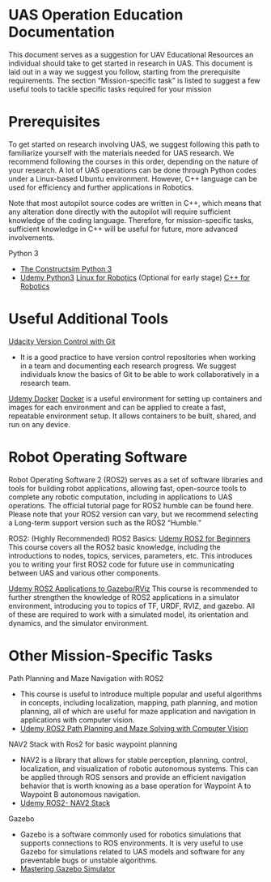 # UAS Operation Education Documentation

This document serves as a suggestion for UAV Educational Resources an individual should take to get started in research in UAS. This document is laid out in a way we suggest you follow, starting from the prerequisite requirements. The section “Mission-specific task” is listed to suggest a few useful tools to tackle specific tasks required for your mission

# Prerequisites
To get started on research involving UAS, we suggest following this path to familiarize yourself with the materials needed for UAS research. We recommend following the courses in this order, depending on the nature of your research. A lot of UAS operations can be done through Python codes under a Linux-based Ubuntu environment. However, C++ language can be used for efficiency and further applications in Robotics.

Note that most autopilot source codes are written in C++, which means that any alteration done directly with the autopilot will require sufficient knowledge of the coding language. Therefore, for mission-specific tasks, sufficient knowledge in C++ will be useful for future, more advanced involvements.

Python 3 

* [The Constructsim Python 3](https://app.theconstructsim.com/courses/58)
* [Udemy Python3](https://www.udemy.com/course/complete-python-bootcamp/)
[Linux for Robotics](https://app.theconstructsim.com/courses/40 )
(Optional for early stage) [C++ for Robotics](https://app.theconstructsim.com/courses/59)

# Useful Additional Tools
[Udacity Version Control with Git](https://www.udacity.com/course/version-control-with-git--ud123)

* It is a good practice to have version control repositories when working in a team and documenting each research progress. We suggest individuals know the basics of Git to be able to work collaboratively in a research team.

[Udemy Docker](https://www.udemy.com/course/docker-kubernetes-the-practical-guide/)
[Docker](https://www.docker.com/) is a useful environment for setting up containers and images for each environment and can be applied to create a fast, repeatable environment setup. It allows containers to be built, shared, and run on any device.

# Robot Operating Software
Robot Operating Software 2 (ROS2) serves as a set of software libraries and tools for building robot applications, allowing fast, open-source tools to complete any robotic computation, including in applications to UAS operations. The official tutorial page for ROS2 humble can be found here. Please note that your ROS2 version can vary, but we recommend selecting a Long-term support version such as the ROS2 “Humble.”

ROS2:
(Highly Recommended) ROS2 Basics: [Udemy ROS2 for Beginners](https://www.udemy.com/course/ros2-for-beginners/)
This course covers all the ROS2 basic knowledge, including the introductions to nodes, topics, services, parameters, etc. This introduces you to writing your first ROS2 code for future use in communicating between UAS and various other components.

[Udemy ROS2 Applications to Gazebo/RViz](https://www.udemy.com/course/ros2-tf-urdf-rviz-gazebo/)
This course is recommended to further strengthen the knowledge of ROS2 applications in a simulator environment, introducing you to topics of TF, URDF, RVIZ, and gazebo. All of these are required to work with a simulated model, its orientation and dynamics, and the simulator environment.


# Other Mission-Specific Tasks
Path Planning and Maze Navigation with ROS2

* This course is useful to introduce multiple popular and useful algorithms in concepts, including localization, mapping, path planning, and motion planning, all of which are useful for maze application and navigation in applications with computer vision.
* [Udemy ROS2 Path Planning and Maze Solving with Computer Vision](https://www.udemy.com/course/ros2-path-planning-and-maze-solving-with-computer-vision/?deal_code=ST22OT72523&lid=&utm_campaign=230727_Student-MX_EM-Promo_Career-Milestone_T2_NEW&utm_content=udemy_braze.95b320ae6ee4cb300b238c1dbaadec95&utm_medium=Email&utm_source=email-pro&utm_term=3x1_REVIEW)

NAV2 Stack with Ros2 for basic waypoint planning

* NAV2 is a library that allows for stable perception, planning, control, localization, and visualization of robotic autonomous systems. This can be applied through ROS sensors and provide an efficient navigation behavior that is worth knowing as a base operation for Waypoint A to Waypoint B autonomous navigation.
* [Udemy ROS2- NAV2 Stack](https://www.udemy.com/course/ros2-nav2-stack/?kw=slam&src=sac) 

Gazebo

* Gazebo is a software commonly used for robotics simulations that supports connections to ROS environments. It is very useful to use Gazebo for simulations related to UAS models and software for any preventable bugs or unstable algorithms.
* [Mastering Gazebo Simulator](https://app.theconstructsim.com/courses/78)

